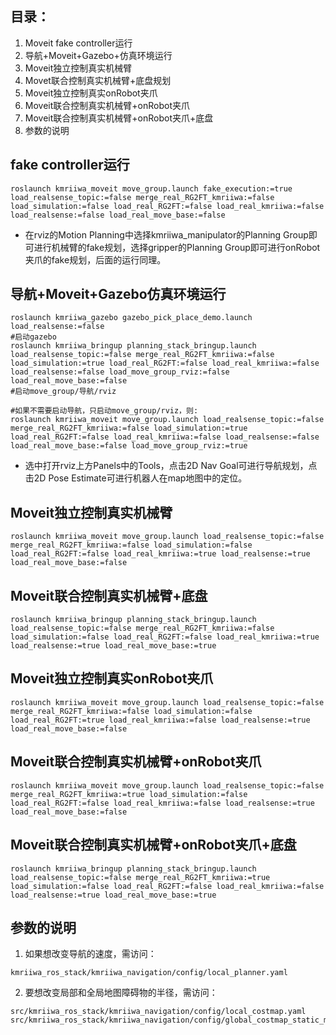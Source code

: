 ## 目录：

1. Moveit fake controller运行
2. 导航+Moveit+Gazebo+仿真环境运行
3. Moveit独立控制真实机械臂
4. Movet联合控制真实机械臂+底盘规划
5. Moveit独立控制真实onRobot夹爪
6. Moveit联合控制真实机械臂+onRobot夹爪
7. Moveit联合控制真实机械臂+onRobot夹爪+底盘
8. 参数的说明 


## fake controller运行
```shell
roslaunch kmriiwa_moveit move_group.launch fake_execution:=true load_realsense_topic:=false merge_real_RG2FT_kmriiwa:=false load_simulation:=false load_real_RG2FT:=false load_real_kmriiwa:=false load_realsense:=false load_real_move_base:=false
```

- 在rviz的Motion Planning中选择kmriiwa_manipulator的Planning Group即可进行机械臂的fake规划，选择gripper的Planning Group即可进行onRobot夹爪的fake规划，后面的运行同理。
##   导航+Moveit+Gazebo仿真环境运行
```shell
roslaunch kmriiwa_gazebo gazebo_pick_place_demo.launch  load_realsense:=false 
#启动gazebo
roslaunch kmriiwa_bringup planning_stack_bringup.launch load_realsense_topic:=false merge_real_RG2FT_kmriiwa:=false load_simulation:=true load_real_RG2FT:=false load_real_kmriiwa:=false load_realsense:=false load_move_group_rviz:=false load_real_move_base:=false
#启动move_group/导航/rviz

#如果不需要启动导航，只启动move_group/rviz，则:
roslaunch kmriiwa_moveit move_group.launch load_realsense_topic:=false merge_real_RG2FT_kmriiwa:=false load_simulation:=true load_real_RG2FT:=false load_real_kmriiwa:=false load_realsense:=false load_real_move_base:=false load_move_group_rviz:=true
```

- 选中打开rviz上方Panels中的Tools，点击2D Nav Goal可进行导航规划，点击2D Pose Estimate可进行机器人在map地图中的定位。
## Moveit独立控制真实机械臂
```shell
roslaunch kmriiwa_moveit move_group.launch load_realsense_topic:=false merge_real_RG2FT_kmriiwa:=false load_simulation:=false load_real_RG2FT:=false load_real_kmriiwa:=true load_realsense:=true load_real_move_base:=false
```
## Moveit联合控制真实机械臂+底盘
```shell
roslaunch kmriiwa_bringup planning_stack_bringup.launch load_realsense_topic:=false merge_real_RG2FT_kmriiwa:=false load_simulation:=false load_real_RG2FT:=false load_real_kmriiwa:=true load_realsense:=true load_real_move_base:=true

```
## Moveit独立控制真实onRobot夹爪
```shell
roslaunch kmriiwa_moveit move_group.launch load_realsense_topic:=false merge_real_RG2FT_kmriiwa:=false load_simulation:=false load_real_RG2FT:=true load_real_kmriiwa:=false load_realsense:=true load_real_move_base:=false

```
## Moveit联合控制真实机械臂+onRobot夹爪
```shell
roslaunch kmriiwa_moveit move_group.launch load_realsense_topic:=false merge_real_RG2FT_kmriiwa:=true load_simulation:=false load_real_RG2FT:=false load_real_kmriiwa:=false load_realsense:=true load_real_move_base:=false
```
## Moveit联合控制真实机械臂+onRobot夹爪+底盘
```shell
roslaunch kmriiwa_bringup planning_stack_bringup.launch load_realsense_topic:=false merge_real_RG2FT_kmriiwa:=true load_simulation:=false load_real_RG2FT:=false load_real_kmriiwa:=false load_realsense:=true load_real_move_base:=true
```
## 参数的说明

1. 如果想改变导航的速度，需访问：
```shell
kmriiwa_ros_stack/kmriiwa_navigation/config/local_planner.yaml
```

2. 要想改变局部和全局地图障碍物的半径，需访问：
```shell
src/kmriiwa_ros_stack/kmriiwa_navigation/config/local_costmap.yaml
src/kmriiwa_ros_stack/kmriiwa_navigation/config/global_costmap_static_map.yaml
```
